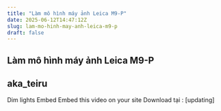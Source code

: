 ```yaml
---
title: "Làm mô hình máy ảnh Leica M9-P"
date: 2025-06-12T14:47:12Z
slug: lam-mo-hinh-may-anh-leica-m9-p
draft: false
---
```


## Làm mô hình máy ảnh Leica M9-P

## aka_teiru

Dim lights Embed Embed this video on your site
Download tại : [updating]